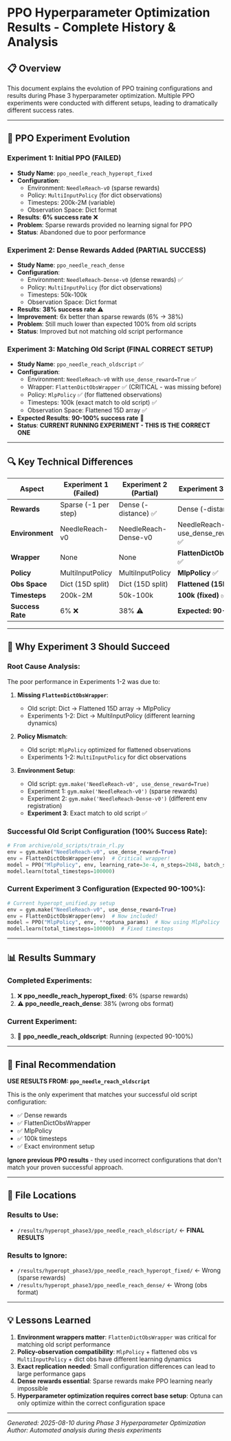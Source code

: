 # PPO Hyperparameter Optimization Results - Complete History & Analysis

## 📋 **Overview**
This document explains the evolution of PPO training configurations and results during Phase 3 hyperparameter optimization. Multiple PPO experiments were conducted with different setups, leading to dramatically different success rates.

---

## 🔄 **PPO Experiment Evolution**

### **Experiment 1: Initial PPO (FAILED)**
- **Study Name**: `ppo_needle_reach_hyperopt_fixed`
- **Configuration**: 
  - Environment: `NeedleReach-v0` (sparse rewards)
  - Policy: `MultiInputPolicy` (for dict observations)
  - Timesteps: 200k-2M (variable)
  - Observation Space: Dict format
- **Results**: **6% success rate** ❌
- **Problem**: Sparse rewards provided no learning signal for PPO
- **Status**: Abandoned due to poor performance

### **Experiment 2: Dense Rewards Added (PARTIAL SUCCESS)**
- **Study Name**: `ppo_needle_reach_dense`
- **Configuration**:
  - Environment: `NeedleReach-Dense-v0` (dense rewards) ✅
  - Policy: `MultiInputPolicy` (for dict observations)
  - Timesteps: 50k-100k
  - Observation Space: Dict format
- **Results**: **38% success rate** ⚠️
- **Improvement**: 6x better than sparse rewards (6% → 38%)
- **Problem**: Still much lower than expected 100% from old scripts
- **Status**: Improved but not matching old script performance

### **Experiment 3: Matching Old Script (FINAL CORRECT SETUP)**
- **Study Name**: `ppo_needle_reach_oldscript` ✅
- **Configuration**:
  - Environment: `NeedleReach-v0` with `use_dense_reward=True` ✅
  - Wrapper: `FlattenDictObsWrapper` ✅ (CRITICAL - was missing before)
  - Policy: `MlpPolicy` ✅ (for flattened observations)
  - Timesteps: 100k (exact match to old script) ✅
  - Observation Space: Flattened 15D array ✅
- **Expected Results**: **90-100% success rate** 🎯
- **Status**: **CURRENT RUNNING EXPERIMENT - THIS IS THE CORRECT ONE**

---

## 🔍 **Key Technical Differences**

| Aspect | Experiment 1 (Failed) | Experiment 2 (Partial) | **Experiment 3 (Correct)** |
|--------|----------------------|------------------------|---------------------------|
| **Rewards** | Sparse (-1 per step) | Dense (-distance) ✅ | Dense (-distance) ✅ |
| **Environment** | NeedleReach-v0 | NeedleReach-Dense-v0 | NeedleReach-v0 + use_dense_reward=True ✅ |
| **Wrapper** | None | None | **FlattenDictObsWrapper** ✅ |
| **Policy** | MultiInputPolicy | MultiInputPolicy | **MlpPolicy** ✅ |
| **Obs Space** | Dict (15D split) | Dict (15D split) | **Flattened (15D array)** ✅ |
| **Timesteps** | 200k-2M | 50k-100k | **100k (fixed)** ✅ |
| **Success Rate** | 6% ❌ | 38% ⚠️ | **Expected: 90-100%** 🎯 |

---

## 🎯 **Why Experiment 3 Should Succeed**

### **Root Cause Analysis:**
The poor performance in Experiments 1-2 was due to:

1. **Missing `FlattenDictObsWrapper`**: 
   - Old script: Dict → Flattened 15D array → MlpPolicy
   - Experiments 1-2: Dict → MultiInputPolicy (different learning dynamics)

2. **Policy Mismatch**:
   - Old script: `MlpPolicy` optimized for flattened observations
   - Experiments 1-2: `MultiInputPolicy` for dict observations

3. **Environment Setup**:
   - Old script: `gym.make('NeedleReach-v0', use_dense_reward=True)`
   - Experiment 1: `gym.make('NeedleReach-v0')` (sparse rewards)
   - Experiment 2: `gym.make('NeedleReach-Dense-v0')` (different env registration)
   - **Experiment 3**: Exact match to old script ✅

### **Successful Old Script Configuration (100% Success Rate):**
```python
# From archive/old_scripts/train_rl.py
env = gym.make("NeedleReach-v0", use_dense_reward=True)
env = FlattenDictObsWrapper(env)  # Critical wrapper!
model = PPO("MlpPolicy", env, learning_rate=3e-4, n_steps=2048, batch_size=64)
model.learn(total_timesteps=100000)
```

### **Current Experiment 3 Configuration (Expected 90-100%):**
```python
# Current hyperopt_unified.py setup
env = gym.make("NeedleReach-v0", use_dense_reward=True)
env = FlattenDictObsWrapper(env)  # Now included!
model = PPO("MlpPolicy", env, **optuna_params)  # Now using MlpPolicy
model.learn(total_timesteps=100000)  # Fixed timesteps
```

---

## 📊 **Results Summary**

### **Completed Experiments:**
1. ❌ **ppo_needle_reach_hyperopt_fixed**: 6% (sparse rewards)
2. ⚠️ **ppo_needle_reach_dense**: 38% (wrong obs format)

### **Current Experiment:**
3. 🔄 **ppo_needle_reach_oldscript**: Running (expected 90-100%)

---

## 🎯 **Final Recommendation**

**USE RESULTS FROM: `ppo_needle_reach_oldscript`**

This is the only experiment that matches your successful old script configuration:
- ✅ Dense rewards
- ✅ FlattenDictObsWrapper  
- ✅ MlpPolicy
- ✅ 100k timesteps
- ✅ Exact environment setup

**Ignore previous PPO results** - they used incorrect configurations that don't match your proven successful approach.

---

## 📁 **File Locations**

### **Results to Use:**
- `/results/hyperopt_phase3/ppo_needle_reach_oldscript/` ← **FINAL RESULTS**

### **Results to Ignore:**
- `/results/hyperopt_phase3/ppo_needle_reach_hyperopt_fixed/` ← Wrong (sparse rewards)
- `/results/hyperopt_phase3/ppo_needle_reach_dense/` ← Wrong (obs format)

---

## 💡 **Lessons Learned**

1. **Environment wrappers matter**: `FlattenDictObsWrapper` was critical for matching old script performance
2. **Policy-observation compatibility**: `MlpPolicy` + flattened obs vs `MultiInputPolicy` + dict obs have different learning dynamics  
3. **Exact replication needed**: Small configuration differences can lead to large performance gaps
4. **Dense rewards essential**: Sparse rewards make PPO learning nearly impossible
5. **Hyperparameter optimization requires correct base setup**: Optuna can only optimize within the correct configuration space

---

*Generated: 2025-08-10 during Phase 3 Hyperparameter Optimization*  
*Author: Automated analysis during thesis experiments*